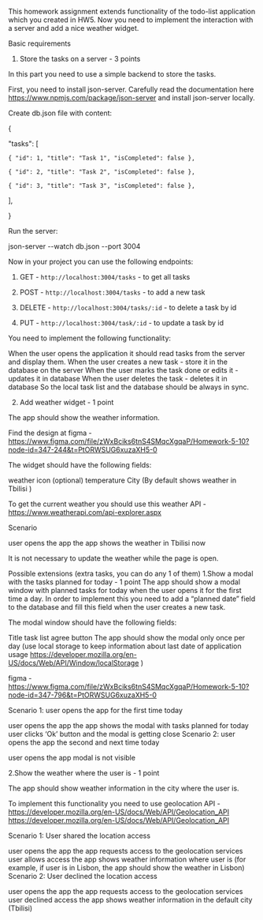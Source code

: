 This homework assignment extends functionality of the todo-list application which you created in HW5. Now you need to implement the interaction with a server and add a nice weather widget.

Basic requirements

1. Store the tasks on a server - 3 points

In this part you need to use a simple backend to store the tasks.

First, you need to install json-server. Carefully read the documentation here https://www.npmjs.com/package/json-server and install json-server locally.

Create db.json file with content:

{

  "tasks": [

    { "id": 1, "title": "Task 1", "isCompleted": false },

    { "id": 2, "title": "Task 2", "isCompleted": false },

    { "id": 3, "title": "Task 3", "isCompleted": false },

  ],

}

Run the server:


json-server --watch db.json --port 3004


Now in your project you can use the following endpoints:

1) GET - `http://localhost:3004/tasks` - to get all tasks

2) POST - `http://localhost:3004/tasks` - to add a new task

3) DELETE - `http://localhost:3004/tasks/:id` - to delete a task by id

4) PUT - `http://localhost:3004/task/:id` - to update a task by id

 

You need to implement the following functionality:

When the user opens the application it should read tasks from the server and display them.
When the user creates a new task - store it in the database on the server
When the user marks the task done or edits it - updates it in database
When the user deletes the task - deletes it in database
So the local task list and the database should be always in sync.

2. Add weather widget - 1 point

The app should show the weather information.

 

Find the design at figma - https://www.figma.com/file/zWxBciks6tnS4SMqcXgqaP/Homework-5-10?node-id=347-244&t=PtORWSUG6xuzaXH5-0 

 

The widget should have the following fields:

weather icon (optional)
temperature
City (By default shows weather in Tbilisi )
 

To get the current weather you should use this weather API - https://www.weatherapi.com/api-explorer.aspx

 

Scenario

user opens the app 
the app shows the weather in Tbilisi now
 

It is not necessary to update the weather while the page is open.

Possible extensions (extra tasks, you can do any 1 of them)
1.Show a modal with the tasks planned for today - 1 point
The app should show a modal window with planned tasks for today when the user opens it for the first time a day. In order to implement this you need to add a “planned date” field to the database and fill this field when the user creates a new task.

The modal window should have the following fields:

Title
task list
agree button
The app should show the modal only once per day (use local storage to keep information about last date of application usage https://developer.mozilla.org/en-US/docs/Web/API/Window/localStorage )

figma - https://www.figma.com/file/zWxBciks6tnS4SMqcXgqaP/Homework-5-10?node-id=347-796&t=PtORWSUG6xuzaXH5-0 


Scenario 1: user opens the app for the first time today

user opens the app 
the app shows the modal with tasks planned for today
user clicks ‘Ok’ button and the modal is getting close
Scenario 2: user opens the app the second and next time today 

user opens the app 
modal is not visible

2.Show the weather where the user is - 1 point


The app should show weather information in the city where the user is.

To implement this functionality you need to use geolocation API - https://developer.mozilla.org/en-US/docs/Web/API/Geolocation_API
https://developer.mozilla.org/en-US/docs/Web/API/Geolocation_API

Scenario 1: User shared the location access 

user opens the app 
the app requests access to the geolocation services
user allows access 
the app shows weather information where user is (for example, if user is in Lisbon, the app should show the weather in Lisbon)
Scenario 2: User declined the location access 

user opens the app 
the app requests access to the geolocation services
user declined access 
the app shows weather information in the default city (Tbilisi)
